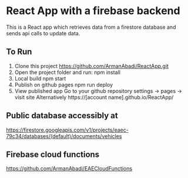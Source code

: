 # React App with a firebase backend

This is a React app which retrieves data from a firestore database and sends api calls to update data.

## To Run

1. Clone this project https://github.com/ArmanAbadi/ReactApp.git
2. Open the project folder and run:
	npm install
3. Local build
	npm start
4. Publish on github pages
	npm run deploy
5. View published app
	Go to your github repository settings -> pages -> visit site
	Alternatively https://[account name].github.io/ReactApp/

## Public database accessibly at
https://firestore.googleapis.com/v1/projects/eaec-79c34/databases/(default)/documents/vehicles

## Firebase cloud functions
https://github.com/ArmanAbadi/EAECloudFunctions